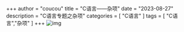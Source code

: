+++
author = "coucou"
title = "C语言——杂项"
date = "2023-08-27"
description = "C语言专题之杂项"
categories = [
    "C语言"
]
tags = [
    "C语言","杂项"
]
+++
![img](1.jpg)
